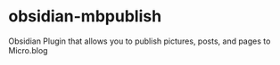 # obsidian-mbpublish
Obsidian Plugin that allows you to publish pictures, posts, and pages to Micro.blog
